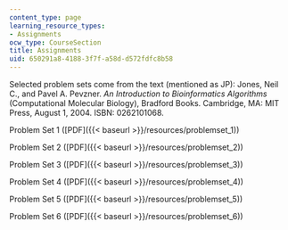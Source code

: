 ```yaml
---
content_type: page
learning_resource_types:
- Assignments
ocw_type: CourseSection
title: Assignments
uid: 650291a8-4188-3f7f-a58d-d572fdfc8b58
---
```


Selected problem sets come from the text (mentioned as JP): Jones, Neil C., and Pavel A. Pevzner. _An Introduction to Bioinformatics Algorithms_ (Computational Molecular Biology), Bradford Books. Cambridge, MA: MIT Press, August 1, 2004. ISBN: 0262101068.

Problem Set 1 ([PDF]({{< baseurl >}}/resources/problemset_1))

Problem Set 2 ([PDF]({{< baseurl >}}/resources/problemset_2))

Problem Set 3 ([PDF]({{< baseurl >}}/resources/problemset_3))

Problem Set 4 ([PDF]({{< baseurl >}}/resources/problemset_4))

Problem Set 5 ([PDF]({{< baseurl >}}/resources/problemset_5))

Problem Set 6 ([PDF]({{< baseurl >}}/resources/problemset_6))